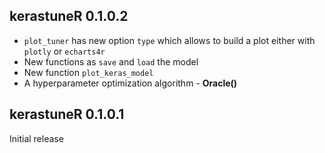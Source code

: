 
## kerastuneR 0.1.0.2

* `plot_tuner` has new option `type` which allows to build a plot either with `plotly` or `echarts4r`
* New functions as `save` and `load` the model
* New function `plot_keras_model`
* A hyperparameter optimization algorithm - __Oracle()__


## kerastuneR 0.1.0.1

Initial release




